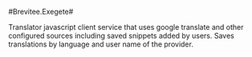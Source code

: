 #Brevitee.Exegete#

Translator javascript client service that uses google translate and other
configured sources including saved snippets added by users.  Saves translations
by language and user name of the provider.